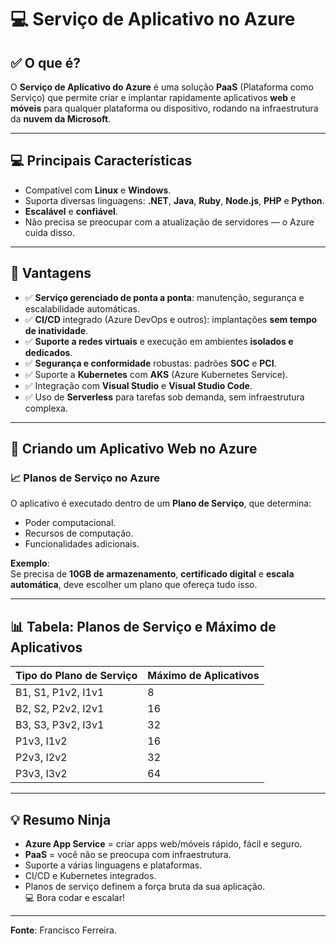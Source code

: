 # &#x1F4BB; Serviço de Aplicativo no Azure

## ✅ O que é?

O **Serviço de Aplicativo do Azure** é uma solução **PaaS** (Plataforma como Serviço) que permite criar e implantar rapidamente aplicativos **web** e **móveis** para qualquer plataforma ou dispositivo, rodando na infraestrutura da **nuvem da Microsoft**.

---

## &#x1F4BB; Principais Características

- Compatível com **Linux** e **Windows**.
- Suporta diversas linguagens: **.NET**, **Java**, **Ruby**, **Node.js**, **PHP** e **Python**.
- **Escalável** e **confiável**.
- Não precisa se preocupar com a atualização de servidores — o Azure cuida disso.

---

## &#x1F680; Vantagens

- ✅ **Serviço gerenciado de ponta a ponta**: manutenção, segurança e escalabilidade automáticas.
- ✅ **CI/CD** integrado (Azure DevOps e outros): implantações **sem tempo de inatividade**.
- ✅ **Suporte a redes virtuais** e execução em ambientes **isolados e dedicados**.
- ✅ **Segurança e conformidade** robustas: padrões **SOC** e **PCI**.
- ✅ Suporte a **Kubernetes** com **AKS** (Azure Kubernetes Service).
- ✅ Integração com **Visual Studio** e **Visual Studio Code**.
- ✅ Uso de **Serverless** para tarefas sob demanda, sem infraestrutura complexa.

---

## &#x1F527; Criando um Aplicativo Web no Azure

### &#x1F4C8; Planos de Serviço no Azure

O aplicativo é executado dentro de um **Plano de Serviço**, que determina:

- Poder computacional.
- Recursos de computação.
- Funcionalidades adicionais.

**Exemplo**:  
Se precisa de **10GB de armazenamento**, **certificado digital** e **escala automática**, deve escolher um plano que ofereça tudo isso.

---

## &#x1F4CA; Tabela: Planos de Serviço e Máximo de Aplicativos

| Tipo do Plano de Serviço | Máximo de Aplicativos |
| ----------------------- | --------------------- |
| B1, S1, P1v2, I1v1      | 8                     |
| B2, S2, P2v2, I2v1      | 16                    |
| B3, S3, P3v2, I3v1      | 32                    |
| P1v3, I1v2              | 16                    |
| P2v3, I2v2              | 32                    |
| P3v3, I3v2              | 64                    |

---

## &#x1F4A1; Resumo Ninja

- **Azure App Service** = criar apps web/móveis rápido, fácil e seguro.
- **PaaS** = você não se preocupa com infraestrutura.
- Suporte a várias linguagens e plataformas.
- CI/CD e Kubernetes integrados.
- Planos de serviço definem a força bruta da sua aplicação.  
&#x1F4BB; Bora codar e escalar!  

---

**Fonte**: Francisco Ferreira.
